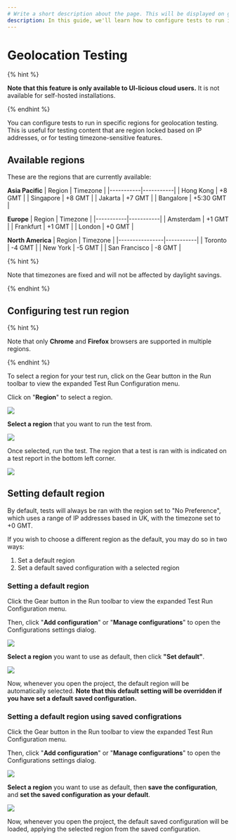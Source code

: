 ```yaml
---
# Write a short description about the page. This will be displayed on google search results.
description: In this guide, we'll learn how to configure tests to run in specific regions for geolocation testing.
---
```


# Geolocation Testing

{% hint %}

**Note that this feature is only available to UI-licious cloud users.** It is not available for self-hosted installations.

{% endhint %}

You can configure tests to run in specific regions for geolocation testing. This is useful for testing content that are region locked based on IP addresses, or for testing timezone-sensitive features.

## Available regions

These are the regions that are currently available:

**Asia Pacific**
| Region    | Timezone  |
|-----------|-----------|
| Hong Kong | +8    GMT |
| Singapore | +8    GMT |
| Jakarta   | +7    GMT |
| Bangalore | +5:30 GMT |

**Europe**
| Region    | Timezone  |
|-----------|-----------|
| Amsterdam | +1    GMT |
| Frankfurt | +1    GMT |
| London    | +0    GMT |

**North America**
| Region         | Timezone  |
|----------------|-----------|
| Toronto        | -4    GMT |
| New York       | -5    GMT |
| San Francisco  | -8    GMT |

{% hint %}

Note that timezones are fixed and will not be affected by daylight savings. 

{% endhint %}


## Configuring test run region

{% hint %}

Note that only **Chrome** and **Firefox** browsers are supported in multiple regions.

{% endhint %}

To select a region for your test run, click on the Gear button in the Run toolbar to view the expanded Test Run Configuration menu.

Click on "**Region**" to select a region.

![](/static/img/test-configuration/select-region-1.png)

**Select a region** that you want to run the test from.

![](/static/img/test-configuration/select-region-2.png)

Once selected, run the test. The region that a test is ran with is indicated on a test report in the bottom left corner.

![](/static/img/test-configuration/configure-region__step-3.png)

## Setting default region

By default, tests will always be ran with the region set to "No Preference", which uses a range of IP addresses based in UK, with the timezone set to +0 GMT.

If you wish to choose a different region as the default, you may do so in two ways:
1. Set a default region
2. Set a default saved configuration with a selected region

### Setting a default region

Click the Gear button in the Run toolbar to view the expanded Test Run Configuration menu.

Then, click "**Add configuration**" or "**Manage configurations**" to open the Configurations settings dialog.

![](/static/img/test-configuration/open-configuration-settings.png)

**Select a region** you want to use as default, then click **"Set default"**.

![](/static/img/test-configuration/set-default-region__step-2.png)

Now, whenever you open the project, the default region will be automatically selected. **Note that this default setting will be overridden if you have set a default saved configuration.**

### Setting a default region using saved configrations

Click the Gear button in the Run toolbar to view the expanded Test Run Configuration menu.

Then, click "**Add configuration**" or "**Manage configurations**" to open the Configurations settings dialog.

![](/static/img/test-configuration/open-configuration-settings.png)

**Select a region** you want to use as default, then **save the configuration**, and **set the saved configuration as your default**.

![](/static/img/test-configuration/set-default-region__step-3.png)

Now, whenever you open the project, the default saved configuration will be loaded, applying the selected region from the saved configuration.

